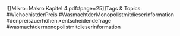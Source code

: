 
![[Mikro+Makro Kapitel 4.pdf#page=25]]Tags & Topics:
   #WiehochistderPreis
   #WasmachtderMonopolistmitdieserInformation
   #denpreiszuerhöhen.•entscheidendefrage
   #wasmachtdermonopolistmitdieserinformation